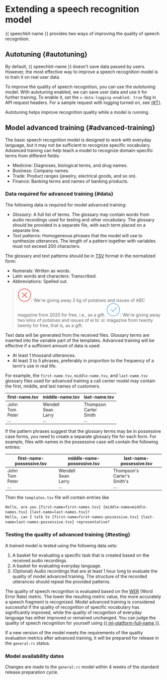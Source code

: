 # Extending a speech recognition model

{{ speechkit-name }} provides two ways of improving the quality of speech recognition.

## Autotuning {#autotuning}

By default, {{ speechkit-name }} doesn't save data passed by users. However, the most effective way to improve a speech recognition model is to train it on real user data.

To improve the quality of speech recognition, you can use the _autotuning_ model. With autotuning enabled, we can save user data and use it for further training. To enable it, set the `x-data-logging-enabled: true` flag in API request headers. For a sample request with logging turned on, see [{#T}](../../speechkit/concepts/support-headers.md).

Autotuning helps improve recognition quality while a model is running.

## Model advanced training {#advanced-training}

The basic speech recognition model is designed to work with everyday language, but it may not be sufficient to recognize specific vocabulary. Advanced training can help teach a model to recognize domain-specific terms from different fields:

* Medicine: Diagnoses, biological terms, and drug names.
* Business: Company names.
* Trade: Product ranges (jewelry, electrical goods, and so on).
* Finance: Banking terms and names of banking products.

### Data required for advanced training {#data}

The following data is required for model advanced training:

* _Glossary_: A full list of terms. The glossary may contain words from audio recordings used for testing and other vocabulary. The glossary should be provided in a separate file, with each term placed on a separate line.
* _Text patterns_: Homogeneous phrases that the model will use to synthesize utterances. The length of a pattern together with variables must not exceed 200 characters.

The glossary and text patterns should be in [TSV](https://en.wikipedia.org/wiki/Tab-separated_values) format in the normalized form:

* Numerals: Written as words.
* Latin words and characters: Transcribed.
* Abbreviations: Spelled out.

> ![No](../../_assets/common/no.svg): We're giving away 2 kg of potatoes and issues of ABC magazine from 2020 for free, i.e., as a gift.
> ![Yes](../../_assets/common/yes.svg): We're giving away two kilos of potatoes and issues of ei biː siː magazine from twenty twenty for free, that is, as a gift.

Text data will be generated from the received files. Glossary terms are inserted into the variable part of the templates. Advanced training will be effective if a sufficient amount of data is used:

* At least 1 thousand utterances.
* At least 3 to 5 phrases, preferably in proportion to the frequency of a term's use in real life.

For example, the `first-name.tsv`, `middle-name.tsv`, and `last-name.tsv` glossary files used for advanced training a call center model may contain the first, middle, and last names of customers.

| first-name.tsv | middle-name.tsv | last-name.tsv |
| --- | --- | --- |
| John<br>Tom<br>Peter<br>... <br> | Wendell<br>Sean<br>Larry<br>... <br> | Thompson<br>Carter<br>Smith<br>... <br> |

If the pattern phrases suggest that the glossary terms may be in possessive case forms, you need to create a separate glossary file for each form. For example, files with names in the possessive case will contain the following entries:

| first-name-possessive.tsv | middle-name-possessive.tsv | last-name-possessive.tsv |
| --- | --- | --- |
| John<br>Tom<br>Peter<br>... <br> | Wendell<br>Sean<br>Larry<br>... <br> | Thompson's<br>Carter's<br>Smith's<br>... <br> |

Then the `templates.tsv` file will contain entries like

```
Hello, are you {first-name=first-names.tsv} {middle-name=middle-names.tsv} {last-name=last-names.tsv}?
Hello, can I talk to {first-name=first-names-possessive.tsv} {last-name=last-names-possessive.tsv} representative?
```

### Testing the quality of advanced training {#testing}

A trained model is tested using the following data sets:

1. A basket for evaluating a specific task that is created based on the received audio recordings.
1. A basket for evaluating everyday language.
1. (Optional) Audio recordings that are at least 1 hour long to evaluate the quality of model advanced training. The structure of the recorded utterances should repeat the provided patterns.

The quality of speech recognition is evaluated based on the [WER](https://en.wikipedia.org/wiki/Word_error_rate) (Word Error Rate) metric. The lower the resulting metric value, the more accurately a speech fragment is recognized. Model advanced training is considered successful if the quality of recognition of specific vocabulary has significantly improved, while the quality of recognition of everyday language has either improved or remained unchanged. You can judge the quality of speech recognition for yourself using [{{ ml-platform-full-name }}](../../datasphere/tutorials/speech-recognition.md).

If a new version of the model meets the requirements of the quality evaluation metrics after advanced training, it will be prepared for release in the `general:rc` status.

### Model availability dates

Changes are made to the `general:rc` model within 4 weeks of the standard release preparation cycle.

